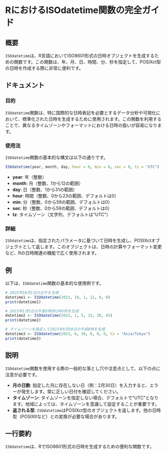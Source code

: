 <!--
Meta Description: # RにおけるISOdatetime関数の完全ガイド ## 概要 `ISOdatetime`は、R言語においてISO8601形式の日時オブジェクトを生成するための関数です。この関数は、年、月、日、時間、分、秒を指定して、POSIXct型の日時を作成する際に非常に便利です。 ## ドキュメント ###...
Meta Keywords: isodatetime, utc, デフォルトは0, 2023, print
-->

# RにおけるISOdatetime関数の完全ガイド

## 概要
`ISOdatetime`は、R言語においてISO8601形式の日時オブジェクトを生成するための関数です。この関数は、年、月、日、時間、分、秒を指定して、POSIXct型の日時を作成する際に非常に便利です。

## ドキュメント
### 目的
`ISOdatetime`関数は、特に国際的な日時表記を必要とするデータ分析や可視化において、標準化された日時を生成するために使用されます。この関数を利用することで、異なるタイムゾーンやフォーマットにおける日時の扱いが容易になります。

### 使用法
`ISOdatetime`関数の基本的な構文は以下の通りです。

```R
ISOdatetime(year, month, day, hour = 0, min = 0, sec = 0, tz = "UTC")
```

- **year**: 年（整数）
- **month**: 月（整数、1から12の範囲）
- **day**: 日（整数、1から31の範囲）
- **hour**: 時間（整数、0から23の範囲、デフォルトは0）
- **min**: 分（整数、0から59の範囲、デフォルトは0）
- **sec**: 秒（整数、0から59の範囲、デフォルトは0）
- **tz**: タイムゾーン（文字列、デフォルトは"UTC"）

### 詳細
`ISOdatetime`は、指定されたパラメータに基づいて日時を生成し、POSIXctオブジェクトとして返します。このオブジェクトは、日時の計算やフォーマット変更など、Rの日時関連の機能で広く使用されます。

## 例
以下は、`ISOdatetime`関数の基本的な使用例です。

```R
# 2023年10月1日の正午を生成
datetime1 <- ISOdatetime(2023, 10, 1, 12, 0, 0)
print(datetime1)

# 2023年1月5日の午後3時30分45秒を生成
datetime2 <- ISOdatetime(2023, 1, 5, 15, 30, 45)
print(datetime2)

# タイムゾーンを指定して2023年6月30日の午前8時を生成
datetime3 <- ISOdatetime(2023, 6, 30, 8, 0, 0, tz = "Asia/Tokyo")
print(datetime3)
```

## 説明
`ISOdatetime`関数を使用する際の一般的な落とし穴や注意点として、以下の点に注意が必要です。

- **月の日数**: 指定した月に存在しない日（例：2月30日）を入力すると、エラーが発生します。常に正しい日付を確認してください。
- **タイムゾーン**: タイムゾーンを指定しない場合、デフォルトで"UTC"となります。地域によっては、タイムゾーンを意識して設定することが重要です。
- **返される型**: `ISOdatetime`はPOSIXct型のオブジェクトを返します。他の日時型（POSIXltなど）との変換が必要な場合があります。

## 一行要約
`ISOdatetime`は、RでISO8601形式の日時を生成するための便利な関数です。